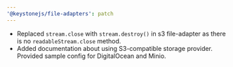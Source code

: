 ```yaml
---
'@keystonejs/file-adapters': patch
---
```


* Replaced `stream.close` with `stream.destroy()` in s3 file-adapter as there is no `readableStream.close` method.
* Added documentation about using S3-compatible storage provider. Provided sample config for DigitalOcean and Minio.
